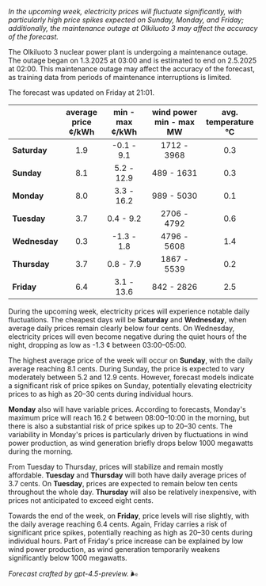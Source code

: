 *In the upcoming week, electricity prices will fluctuate significantly, with particularly high price spikes expected on Sunday, Monday, and Friday; additionally, the maintenance outage at Olkiluoto 3 may affect the accuracy of the forecast.*

The Olkiluoto 3 nuclear power plant is undergoing a maintenance outage. The outage began on 1.3.2025 at 03:00 and is estimated to end on 2.5.2025 at 02:00. This maintenance outage may affect the accuracy of the forecast, as training data from periods of maintenance interruptions is limited.

The forecast was updated on Friday at 21:01.

|         | average<br>price<br>¢/kWh | min - max<br>¢/kWh | wind power<br>min - max<br>MW | avg.<br>temperature<br>°C |
|:-------------|:----------------:|:----------------:|:-------------:|:-------------:|
| **Saturday**    | 1.9              | -0.1 - 9.1        | 1712 - 3968      | 0.3           |
| **Sunday**   | 8.1              | 5.2 - 12.9        | 489 - 1631       | 0.3           |
| **Monday**   | 8.0              | 3.3 - 16.2        | 989 - 5030       | 0.1           |
| **Tuesday**     | 3.7              | 0.4 - 9.2         | 2706 - 4792      | 0.6           |
| **Wednesday** | 0.3              | -1.3 - 1.8        | 4796 - 5608      | 1.4           |
| **Thursday**     | 3.7              | 0.8 - 7.9         | 1867 - 5539      | 0.2           |
| **Friday**   | 6.4              | 3.1 - 13.6        | 842 - 2826       | 2.5           |

During the upcoming week, electricity prices will experience notable daily fluctuations. The cheapest days will be **Saturday** and **Wednesday**, when average daily prices remain clearly below four cents. On Wednesday, electricity prices will even become negative during the quiet hours of the night, dropping as low as -1.3 ¢ between 03:00–05:00.

The highest average price of the week will occur on **Sunday**, with the daily average reaching 8.1 cents. During Sunday, the price is expected to vary moderately between 5.2 and 12.9 cents. However, forecast models indicate a significant risk of price spikes on Sunday, potentially elevating electricity prices to as high as 20–30 cents during individual hours.

**Monday** also will have variable prices. According to forecasts, Monday's maximum price will reach 16.2 ¢ between 08:00–10:00 in the morning, but there is also a substantial risk of price spikes up to 20–30 cents. The variability in Monday's prices is particularly driven by fluctuations in wind power production, as wind generation briefly drops below 1000 megawatts during the morning.

From Tuesday to Thursday, prices will stabilize and remain mostly affordable. **Tuesday** and **Thursday** will both have daily average prices of 3.7 cents. On **Tuesday**, prices are expected to remain below ten cents throughout the whole day. **Thursday** will also be relatively inexpensive, with prices not anticipated to exceed eight cents.

Towards the end of the week, on **Friday**, price levels will rise slightly, with the daily average reaching 6.4 cents. Again, Friday carries a risk of significant price spikes, potentially reaching as high as 20–30 cents during individual hours. Part of Friday's price increase can be explained by low wind power production, as wind generation temporarily weakens significantly below 1000 megawatts.

*Forecast crafted by gpt-4.5-preview.* 🌬️
